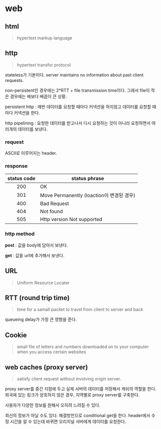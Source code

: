 # web

## html

> hypertext markup language

## http

> hypertext transfor protocol

stateless가 기본이다. server maintains no information about past client requests.

non-persistent인 경우에는 2\*RTT + file transmission time이다. 그래서 file이 작은 경우에는 배보다 배꼽이 큰 상황.

persistent http : 매번 데이터를 요청할 때마다 커넥션을 하지않고 데이터를 요청할 때마다 커넥션을 한다.

http pipelining : 요청한 데이터를 받고나서 다시 요청하는 것이 아니라 요청하면서 여러개의 데이터를 보낸다.

### request

ASCII로 이루어지는 header.

### response

| status code | status phrase                             |
| :---------: | ----------------------------------------- |
|     200     | OK                                        |
|     301     | Move Permanently (loaction이 변경된 경우) |
|     400     | Bad Request                               |
|     404     | Not found                                 |
|     505     | Http version Not supported                |

### http method

**post** : 값을 body에 담아서 보낸다.

**get** : 값을 url에 추가해서 보낸다.

## URL

> Uniform Resource Locater

## RTT (round trip time)

> time for a samall packet to travel from client to server and back

queueing delay가 가장 큰 영향을 준다.

## Cookie

> small file of letters and numbers downloaded on to your computer when you access certain websites

## web caches (proxy server)

> satisfy client request without involving origin server.

proxy server를 중간 지점에 두고 실제 서버의 데이터를 저장해서 캐쉬의 역할을 한다.
외국에 있는 링크가 양호하지 않은 경우, 지역별로 proxy server를 구축한다.

사용자가 다양한 정보를 원해서 오히려 느려질 수 있다.

최신의 정보가 아닐 수도 있다. 해결방안으로 conditional get을 한다. header에서 수정 시간을 알 수 있는데 바뀌면 오리지널 서버에게 데이터를 요청한다.
